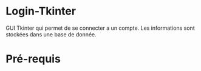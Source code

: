 # Login-Tkinter
GUI Tkinter qui permet de se connecter a un compte.
Les informations sont stockées dans une base de donnée.

# Pré-requis
